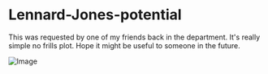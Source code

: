 # Lennard-Jones-potential
This was requested by one of my friends back in the department. It's really simple no frills plot. Hope it might be useful to someone in the future. 

![Image](http://i.imgur.com/MPu1YGi.jpg)
